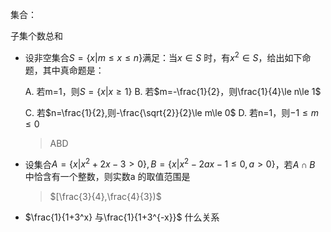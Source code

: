 集合：

子集个数总和



- 设非空集合$S=\{x|m\le x\le n\}$满足：当$x\in S$ 时，有$x^2\in S$，给出如下命题，其中真命题是：

  A. 若m=1，则$S=\{x|x\ge1\}$    B. 若$m=-\frac{1}{2}，则\frac{1}{4}\le n\le 1$

  C. 若$n=\frac{1}{2},则-\frac{\sqrt{2}}{2}\le m\le 0$    D. 若n=1，则$-1\le m\le 0$

  > ABD

- 设集合$A=\{x|x^2+2x-3>0\},B=\{x|x^2-2ax-1\le 0,a>0\}$，若$A\cap B$ 中恰含有一个整数，则实数a 的取值范围是

  > $[\frac{3}{4},\frac{4}{3})$

- $\frac{1}{1+3^x} 与\frac{1}{1+3^{-x}}$ 什么关系

